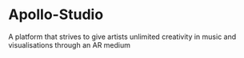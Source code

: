 # Apollo-Studio
A platform that strives to give artists unlimited creativity in music and visualisations through an AR medium
